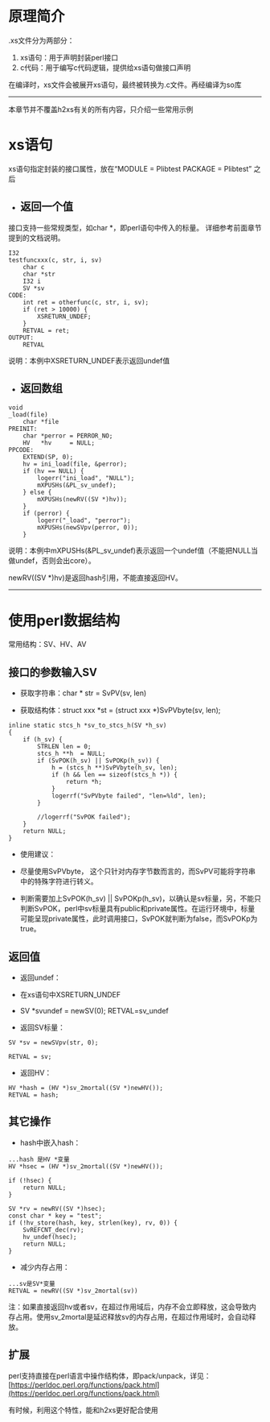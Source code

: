 # 原理简介

.xs文件分为两部分：

1. xs语句：用于声明封装perl接口
2. c代码：用于编写c代码逻辑，提供给xs语句做接口声明

在编译时，xs文件会被展开xs语句，最终被转换为.c文件。再经编译为so库

---

本章节并不覆盖h2xs有关的所有内容，只介绍一些常用示例

# xs语句

xs语句指定封装的接口属性，放在“MODULE = Plibtest        PACKAGE = Plibtest” 之后

* ## 返回一个值

接口支持一些常规类型，如char \*，即perl语句中传入的标量。 详细参考前面章节提到的文档说明。

```
I32
testfuncxxx(c, str, i, sv)
    char c
    char *str
    I32 i
    SV *sv
CODE:
    int ret = otherfunc(c, str, i, sv);
    if (ret > 10000) {
        XSRETURN_UNDEF;
    }
    RETVAL = ret;
OUTPUT:
    RETVAL
```

说明：本例中XSRETURN\_UNDEF表示返回undef值

* ## 返回数组

```
void
_load(file)
    char *file
PREINIT:
    char *perror = PERROR_NO;
    HV   *hv     = NULL;
PPCODE:
    EXTEND(SP, 0);
    hv = ini_load(file, &perror);
    if (hv == NULL) {
        logerr("ini_load", "NULL");
        mXPUSHs(&PL_sv_undef);
    } else {
        mXPUSHs(newRV((SV *)hv));
    }
    if (perror) {
        logerr("_load", "perror");
        mXPUSHs(newSVpv(perror, 0));
    }
```

说明：本例中mXPUSHs\(&PL\_sv\_undef\)表示返回一个undef值（不能把NULL当做undef，否则会出core）。

newRV\(\(SV \*\)hv\)是返回hash引用，不能直接返回HV。

---

# 使用perl数据结构

常用结构：SV、HV、AV

## **接口的参数输入SV**

* 获取字符串：char \* str = SvPV\(sv, len\)

* 获取结构体：struct xxx \*st = \(struct xxx \*\)SvPVbyte\(sv, len\);

```
inline static stcs_h *sv_to_stcs_h(SV *h_sv)
{
    if (h_sv) {
        STRLEN len = 0;
        stcs_h **h  = NULL;
        if (SvPOK(h_sv) || SvPOKp(h_sv)) {
            h = (stcs_h **)SvPVbyte(h_sv, len);
            if (h && len == sizeof(stcs_h *)) {
                return *h;
            }
            logerrf("SvPVbyte failed", "len=%ld", len);
        }

        //logerrf("SvPOK failed");
    }
    return NULL;
}
```

* 使用建议：

* 尽量使用SvPVbyte， 这个只针对内存字节数而言的，而SvPV可能将字符串中的特殊字符进行转义。

* 判断需要加上SvPOK\(h\_sv\) \|\| SvPOKp\(h\_sv\)，以确认是sv标量，另，不能只判断SvPOK，perl中sv标量具有public和private属性。在运行环境中，标量可能呈现private属性，此时调用接口，SvPOK就判断为false，而SvPOKp为true。

## **返回值**

* 返回undef：

* 在xs语句中XSRETURN\_UNDEF

* SV \*svundef = newSV\(0\); RETVAL=sv\_undef

* 返回SV标量：

```
SV *sv = newSVpv(str, 0);

RETVAL = sv;
```

* 返回HV：

```
HV *hash = (HV *)sv_2mortal((SV *)newHV());
RETVAL = hash;
```

## 其它操作

* hash中嵌入hash：

```
...hash 是HV *变量
HV *hsec = (HV *)sv_2mortal((SV *)newHV());

if (!hsec) {
    return NULL;
}

SV *rv = newRV((SV *)hsec);
const char * key = "test";
if (!hv_store(hash, key, strlen(key), rv, 0)) {
    SvREFCNT_dec(rv);
    hv_undef(hsec);
    return NULL;
}
```

* 减少内存占用：

```
...sv是SV*变量
RETVAL = newRV((SV *)sv_2mortal(sv))
```

注：如果直接返回hv或者sv，在超过作用域后，内存不会立即释放，这会导致内存占用。使用sv\_2mortal是延迟释放sv的内存占用，在超过作用域时，会自动释放。

## 扩展

perl支持直接在perl语言中操作结构体，即pack/unpack，详见：[https://perldoc.perl.org/functions/pack.html](https://perldoc.perl.org/functions/pack.html)

有时候，利用这个特性，能和h2xs更好配合使用

